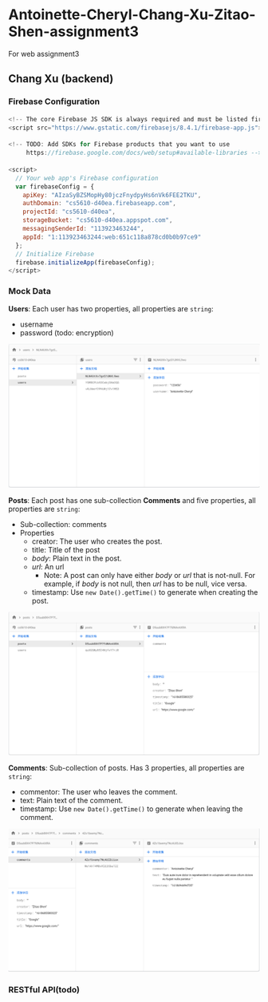 # Antoinette-Cheryl-Chang-Xu-Zitao-Shen-assignment3
For web assignment3

## Chang Xu (backend)

### Firebase Configuration

``` JavaScript
<!-- The core Firebase JS SDK is always required and must be listed first -->
<script src="https://www.gstatic.com/firebasejs/8.4.1/firebase-app.js"></script>

<!-- TODO: Add SDKs for Firebase products that you want to use
     https://firebase.google.com/docs/web/setup#available-libraries -->

<script>
  // Your web app's Firebase configuration
  var firebaseConfig = {
    apiKey: "AIzaSyBZSMopHy80jczFnydpyHs6nVk6FEE2TKU",
    authDomain: "cs5610-d40ea.firebaseapp.com",
    projectId: "cs5610-d40ea",
    storageBucket: "cs5610-d40ea.appspot.com",
    messagingSenderId: "113923463244",
    appId: "1:113923463244:web:651c118a878cd0b0b97ce9"
  };
  // Initialize Firebase
  firebase.initializeApp(firebaseConfig);
</script>
```

### Mock Data


**Users**: Each user has two properties, all properties are `string`:
+ username
+ password (todo: encryption)

![](imgs/user1.png)

**Posts**: Each post has one sub-collection **Comments** and five properties, all properties are `string`:
+ Sub-collection: comments
+ Properties
  + creator: The user who creates the post.
  + title: Title of the post
  + *body*: Plain text in the post.
  + *url*: An url
    + Note: A post can only have either *body* or *url* that is not-null. For example, if *body* is not null, then *url* has to be null, vice versa.
  + timestamp: Use `new Date().getTime()` to generate when creating the post.

![](imgs/post1.png)

**Comments**: Sub-collection of posts. Has 3 properties, all properties are `string`:
+ commentor: The user who leaves the comment.
+ text: Plain text of the comment.
+ timestamp: Use `new Date().getTime()` to generate when leaving the comment.

![](imgs/post2.png)

### RESTful API(todo)


